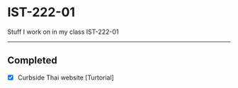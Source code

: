 # IST-222-01
Stuff I work on in my class IST-222-01

---

## Completed

- [X] Curbside Thai website [Turtorial]

